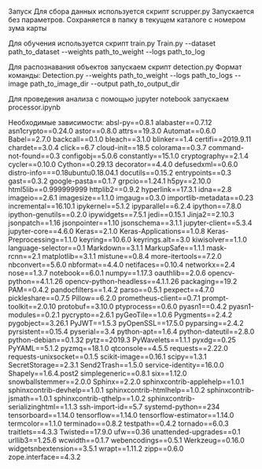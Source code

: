Запуск 
Для сбора данных используется скрипт scrupper.py
Запускается без параметров. 
Сохраняется в папку в текущем каталоге с номером зума карты

Для обучения используется скрипт train.py
Train.py --dataset path_to_dataset --weights path_to_weight --logs path_to_log

Для распознавания объектов запускаем скрипт detection.py
Формат команды:
Detection.py --weights path_to_weight --logs path_to_logs --image path_to_image_dir --output path_to_output_dir

Для проведения анализа с помощью jupyter notebook запускаем processor.ipynb 

Необходимые зависимости:
absl-py==0.8.1
alabaster==0.7.12
asn1crypto==0.24.0
astor==0.8.0
attrs==19.3.0
Automat==0.6.0
Babel==2.7.0
backcall==0.1.0
bleach==3.1.0
blinker==1.4
certifi==2019.9.11
chardet==3.0.4
click==6.7
cloud-init==18.5
colorama==0.3.7
command-not-found==0.3
configobj==5.0.6
constantly==15.1.0
cryptography==2.1.4
cycler==0.10.0
Cython==0.29.13
decorator==4.4.0
defusedxml==0.6.0
distro-info===0.18ubuntu0.18.04.1
docutils==0.15.2
entrypoints==0.3
gast==0.3.2
google-pasta==0.1.7
grpcio==1.24.1
h5py==2.10.0
html5lib==0.999999999
httplib2==0.9.2
hyperlink==17.3.1
idna==2.8
imageio==2.6.1
imagesize==1.1.0
imgaug==0.3.0
importlib-metadata==0.23
incremental==16.10.1
ipykernel==5.1.2
ipyparallel==6.2.4
ipython==7.8.0
ipython-genutils==0.2.0
ipywidgets==7.5.1
jedi==0.15.1
Jinja2==2.10.3
jsonpatch==1.16
jsonpointer==1.10
jsonschema==3.1.1
jupyter-client==5.3.4
jupyter-core==4.6.0
Keras==2.1.0
Keras-Applications==1.0.8
Keras-Preprocessing==1.1.0
keyring==10.6.0
keyrings.alt==3.0
kiwisolver==1.1.0
language-selector==0.1
Markdown==3.1.1
MarkupSafe==1.1.1
mask-rcnn==2.1
matplotlib==3.1.1
mistune==0.8.4
more-itertools==7.2.0
nbconvert==5.6.0
nbformat==4.4.0
netifaces==0.10.4
networkx==2.4
nose==1.3.7
notebook==6.0.1
numpy==1.17.3
oauthlib==2.0.6
opencv-python==4.1.1.26
opencv-python-headless==4.1.1.26
packaging==19.2
PAM==0.4.2
pandocfilters==1.4.2
parso==0.5.1
pexpect==4.7.0
pickleshare==0.7.5
Pillow==6.2.0
prometheus-client==0.7.1
prompt-toolkit==2.0.10
protobuf==3.10.0
ptyprocess==0.6.0
pyasn1==0.4.2
pyasn1-modules==0.2.1
pycrypto==2.6.1
pyGeoTile==1.0.6
Pygments==2.4.2
pygobject==3.26.1
PyJWT==1.5.3
pyOpenSSL==17.5.0
pyparsing==2.4.2
pyrsistent==0.15.4
pyserial==3.4
python-apt==1.6.4
python-dateutil==2.8.0
python-debian==0.1.32
pytz==2019.3
PyWavelets==1.1.1
pyxdg==0.25
PyYAML==5.1.2
pyzmq==18.1.0
qtconsole==4.5.5
requests==2.22.0
requests-unixsocket==0.1.5
scikit-image==0.16.1
scipy==1.3.1
SecretStorage==2.3.1
Send2Trash==1.5.0
service-identity==16.0.0
Shapely==1.6.4.post2
simplegeneric==0.8.1
six==1.12.0
snowballstemmer==2.0.0
Sphinx==2.2.0
sphinxcontrib-applehelp==1.0.1
sphinxcontrib-devhelp==1.0.1
sphinxcontrib-htmlhelp==1.0.2
sphinxcontrib-jsmath==1.0.1
sphinxcontrib-qthelp==1.0.2
sphinxcontrib-serializinghtml==1.1.3
ssh-import-id==5.7
systemd-python==234
tensorboard==1.14.0
tensorflow==1.14.0
tensorflow-estimator==1.14.0
termcolor==1.1.0
terminado==0.8.2
testpath==0.4.2
tornado==6.0.3
traitlets==4.3.3
Twisted==17.9.0
ufw==0.36
unattended-upgrades==0.1
urllib3==1.25.6
wcwidth==0.1.7
webencodings==0.5.1
Werkzeug==0.16.0
widgetsnbextension==3.5.1
wrapt==1.11.2
zipp==0.6.0
zope.interface==4.3.2
